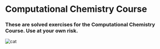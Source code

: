 # Computational Chemistry Course

### These are solved exercises for the Computational Chemistry Course. Use at your own risk.

![cat](https://media.giphy.com/media/vFKqnCdLPNOKc/giphy.gif)